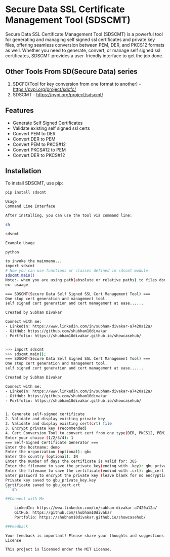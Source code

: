 # Secure Data SSL Certificate Management Tool (SDSCMT)

Secure Data SSL Certificate Management Tool (SDSCMT) is a powerful tool for generating and managing self signed ssl certificates and private key files, offering seamless conversion between PEM, DER, and PKCS12 formats as well. Whether you need to generate, convert, or manage self signed ssl certificates, SDSCMT provides a user-friendly interface to get the job done.

## Other Tools From SD(Secure Data) series
1. SDCFC(Tool for key conversion from one format to another) - https://pypi.org/project/sdcfc/ 
2. SDSCMT - https://pypi.org/project/sdscmt/

## Features
- Generate Self Signed Certificates
- Validate existing self signed ssl certs
- Convert PEM to DER
- Convert DER to PEM
- Convert PEM to PKCS#12
- Convert PKCS#12 to PEM
- Convert DER to PKCS#12

## Installation
To install SDSCMT, use pip:
```sh
pip install sdscmt

Usage
Command Line Interface

After installing, you can use the tool via command line:

sh

sdscmt

Example Usage

python

to invoke the mainmenu...
import sdscmt
# Now you can use functions or classes defined in sdscmt module
sdscmt.main()
Note:- when you are using path(absolute or relative paths) to files donot enclose them in either '' or "" quotes in any environment.
ex- usaage

=== SDSCMT(Secure Data Self Signed SSL Cert Management Tool) ===
One stop cert generation and management tool.
self signed cert generation and cert management at ease......

Created by Subham Divakar

Connect with me:
- LinkedIn: https://www.linkedin.com/in/subham-divakar-a7420a12a/
- GitHub: https://github.com/shubham10divakar
- Portfolio: https://shubham10divakar.github.io/showcasehub/


>>> import sdscmt
>>> sdscmt.main();
=== SDSCMT(Secure Data Self Signed SSL Cert Management Tool) ===
One stop cert generation and management tool.
self signed cert generation and cert management at ease......

Created by Subham Divakar

Connect with me:
- LinkedIn: https://www.linkedin.com/in/subham-divakar-a7420a12a/
- GitHub: https://github.com/shubham10divakar
- Portfolio: https://shubham10divakar.github.io/showcasehub/


1. Generate self-signed certificate
2. Validate and display existing private key
3. Validate and display existing cert(crt) file
3. Encrypt private key (recommended)
4. Cert Conversion Tool to convert cert from one type(DER, PKCS12, PEM) to another ones(DER, PKCS12, PEM)
Enter your choice (1/2/3/4): 1
=== Self-Signed Certificate Generator ===
Enter the hostname: demo
Enter the organization (optional): gbu
Enter the country (optional): IN
Enter the number of days the certificate is valid for: 365
Enter the filename to save the private key(ending with .key): gbu_private_key.key
Enter the filename to save the certificate(endind with .crt): gbu_cert.crt
Enter password to encrypt the private key (leave blank for no encryption):
Private key saved to gbu_private_key.key
Certificate saved to gbu_cert.crt
```sh

##Connect with Me

    LinkedIn: https://www.linkedin.com/in/subham-divakar-a7420a12a/
    GitHub: https://github.com/shubham10divakar
    Portfolio: https://shubham10divakar.github.io/showcasehub/

##Feedback

Your feedback is important! Please share your thoughts and suggestions.
License

This project is licensed under the MIT License.